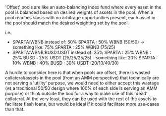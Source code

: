 'Offset' pools are like an auto-balancing index fund where every asset in the pool is balanced based on desired weights of assets in the pool.
When a pool reaches stasis with no arbitrage opportunities present, each asset in the pool should match the desired weighting set by the pool.

i.e.
- SPARTA:WBNB instead of: 50% SPARTA : 50% WBNB (50/50) -> something like: 75% SPARTA : 25% WBNB (75/25)
- SPARTA:WBNB:BUSD:USDT instead of: 25% SPARTA : 25% WBNB : 25% BUSD : 25% USDT (25/25/25/25) - something like: 20% SPARTA : 10% WBNB : 40% BUSD : 30% USDT (20/10/40/30)

A hurdle to consider here is that when pools are offset, there is wasted collateral/assets in the pool (from an AMM perspective) that technically are not serving a 'utility' purpose, we would need to either accept this wastage (vs a traditional 50/50 design where 100% of each side is serving an AMM purpose) or think outside the box for a way to make use of this 'dead' collateral. At the very least, they can be used with the rest of the assets to facilitate flash loans, but would be ideal if it could facilitate more use-cases than that. 